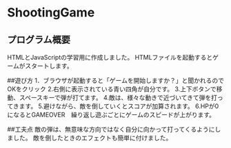 # ShootingGame

## プログラム概要
HTMLとJavaScriptの学習用に作成しました。
HTMLファイルを起動するとゲームがスタートします。

##遊び方
1．ブラウザが起動すると「ゲームを開始しますか？」と聞かれるのでOKをクリック
2.右側に表示されている青い四角が自分です。
3.上下ボタンで移動、スペースキーで弾が打てます。
4.敵は、様々な動きで近づいてきて弾を打ってきます。
5.避けながら、敵を倒していくとスコアが加算されます。
6.HPが0になるとGAMEOVER　繰り返し遊ぶごとにゲームのスピードが上がります。

##工夫点
敵の弾は、無意味な方向ではなく自分に向かって打ってくるようにしました。
敵を倒したときのエフェクトも簡単に付けました。
